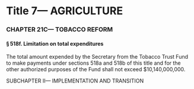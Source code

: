 
# Title 7— AGRICULTURE
### CHAPTER 21C— TOBACCO REFORM
#### § 518f. Limitation on total expenditures

The total amount expended by the Secretary from the Tobacco Trust Fund to make payments under sections 518a and 518b of this title and for the other authorized purposes of the Fund shall not exceed $10,140,000,000.

SUBCHAPTER II— IMPLEMENTATION AND TRANSITION
